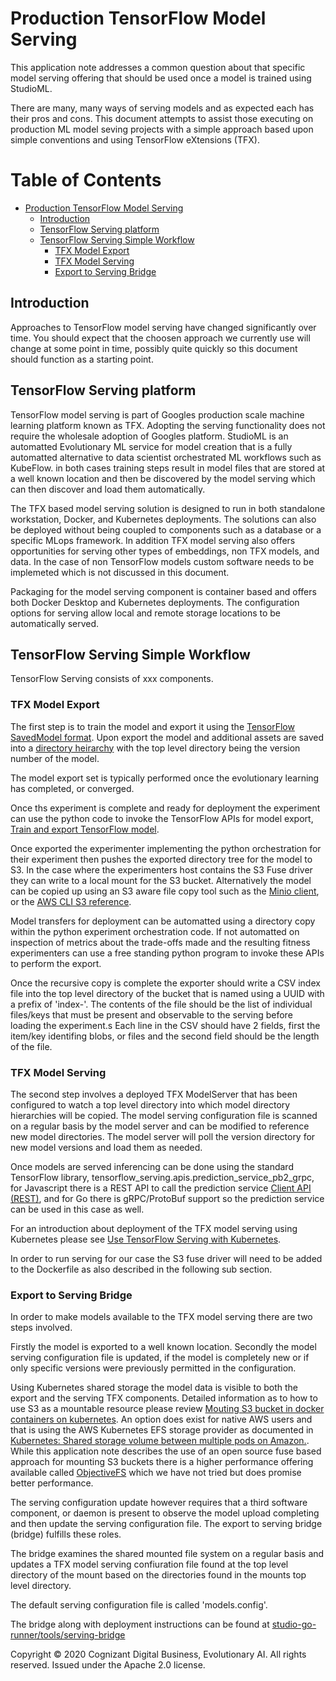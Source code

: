 # Production TensorFlow Model Serving

This application note addresses a common question about that specific model serving offering that should be used once a model is trained using StudioML.

There are many, many ways of serving models and as expected each has their pros and cons.  This document attempts to assist those executing on production ML model seving projects with a simple approach based upon simple conventions and using TensorFlow eXtensions (TFX).

<!--ts-->

Table of Contents
=================

* [Production TensorFlow Model Serving](#production-tensorflow-model-serving)
  * [Introduction](#introduction)
  * [TensorFlow Serving platform](#tensorflow-serving-platform)
  * [TensorFlow Serving Simple Workflow](#tensorflow-serving-simple-workflow)
    * [TFX Model Export](#tfx-model-export)
    * [TFX Model Serving](#tfx-model-serving)
    * [Export to Serving Bridge](#export-to-serving-bridge)
<!--te-->

## Introduction

Approaches to TensorFlow model serving have changed significantly over time.  You should expect that the choosen approach we currently use will change at some point in time, possibly quite quickly so this document should function as a starting point.

## TensorFlow Serving platform

TensorFlow model serving is part of Googles production scale machine learning platform known as TFX.  Adopting the serving functionality does not require the wholesale adoption of Googles platform.  StudioML is an automatted Evolutionary ML service for model creation that is a fully automatted alternative to data scientist orchestrated ML workflows such as KubeFlow.  in both cases training steps result in model files that are stored at a well known location and then be discovered by the model serving which can then discover and load them automatically.

The TFX based model serving solution is designed to run in both standalone workstation, Docker, and Kubernetes deployments.  The solutions can also be deployed without being coupled to components such as a database or a specific MLops framework.  In addition TFX model serving also offers opportunities for serving other types of embeddings, non TFX models, and data.  In the case of non TensorFlow models custom software needs to be implemeted which is not discussed in this document.

Packaging for the model serving component is container based and offers both Docker Desktop and Kubernetes deployments.  The configuration options for serving allow local and remote storage locations to be automatically served.

## TensorFlow Serving Simple Workflow

TensorFlow Serving consists of xxx components.

### TFX Model Export

The first step is to train the model and export it using the [TensorFlow SavedModel format](https://github.com/tensorflow/tensorflow/blob/master/tensorflow/python/saved_model/README.md).  Upon export the model and additional assets are saved into a [directory heirarchy](https://github.com/tensorflow/tensorflow/blob/master/tensorflow/python/saved_model/README.md#components) with the top level directory being the version number of the model.

The model export set is typically performed once the evolutionary learning has completed, or converged.

Once ths experiment is complete and ready for deployment the experiment can use the python code to invoke the TensorFlow APIs for model export, [Train and export TensorFlow model](https://www.tensorflow.org/tfx/serving/serving_basic#train_and_export_tensorflow_model).

Once exported the experimenter implementing the python orchestration for their experiment then pushes the exported directory tree for the model to S3.  In the case where the experimenters host contains the S3 Fuse driver they can write to a local mount for the S3 bucket.  Alternatively the model can be copied up using an S3 aware file copy tool such as the [Minio client](https://docs.min.io/docs/minio-client-quickstart-guide.html), or the [AWS CLI S3 reference](https://awscli.amazonaws.com/v2/documentation/api/latest/reference/s3/index.html).

Model transfers for deployment can be automatted using a directory copy within the python experiment orchestration code.  If not automatted on inspection of metrics about the trade-offs made and the resulting fitness experimenters can use a free standing python program to invoke these APIs to perform the export.

Once the recursive copy is complete the exporter should write a CSV index file into the top level directory of the bucket that is named using a UUID with a prefix of 'index-'.  The contents of the file should be the list of individual files/keys that must be present and observable to the serving before loading the experiment.s  Each line in the CSV should have 2 fields, first the item/key identifing blobs, or files and the second field should be the length of the file.

### TFX Model Serving

The second step involves a deployed TFX ModelServer that has been configured to watch a top level directory into which model directory hierarchies will be copied. The model serving configuration file is scanned on a regular basis by the model server and can be modified to reference new model directories.
The model server will poll the version directory for new model versions and load them as needed.

Once models are served inferencing can be done using the standard TensorFlow library, tensorflow\_serving.apis.prediction\_service\_pb2\_grpc, for Javascript there is a REST API to call the prediction service [Client API (REST)](https://www.tensorflow.org/tfx/serving/api_rest), and for Go there is gRPC/ProtoBuf support so the prediction service can be used in this case as well.

For an introduction about deployment of the TFX model serving using Kubernetes please see [Use TensorFlow Serving with Kubernetes](https://www.tensorflow.org/tfx/serving/serving\_kubernetes).

In order to run serving for our case the S3 fuse driver will need to be added to the Dockerfile as also described in the following sub section.

### Export to Serving Bridge

In order to make models available to the TFX model serving there are two steps involved.

Firstly the model is exported to a well known location. Secondly the model serving configuration file is updated, if the model is completely new or if only specific versions were previously permitted in the configuration.

Using Kubernetes shared storage the model data is visible to both the export and the serving TFX components.  Detailed information as to how to use S3 as a mountable resource please review [Mouting S3 bucket in docker containers on kubernetes](https://blog.meain.io/2020/mounting-s3-bucket-kube/).  An option does exist for native AWS users and that is using the AWS Kubernetes EFS storage provider as documented in [Kubernetes: Shared storage volume between multiple pods on Amazon.](https://blog.abyssale.com/shared-storage-volume-on-amazon/).  While this application note describes the use of an open source fuse based approach for mounting S3 buckets there is a higher performance offering available called [ObjectiveFS](https://objectivefs.com/) which we have not tried but does promise better performance.

The serving configuration update however requires that a third software component, or daemon is present to observe the model upload completing and then update the serving configuration file.  The export to serving bridge (bridge) fulfills these roles.

The bridge examines the shared mounted file system on a regular basis and updates a TFX model serving confiuration file found at the top level directory of the mount based on the directories found in the mounts top level directory.

The default serving configuration file is called 'models.config'.

The bridge along with deployment instructions can be found at [studio-go-runner/tools/serving-bridge](https://github.com/leaf-ai/studio-go-runner/tree/main/tools/serving-bridge)

Copyright © 2020 Cognizant Digital Business, Evolutionary AI. All rights reserved. Issued under the Apache 2.0 license.
